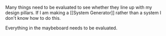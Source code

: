 Many things need to be evaluated to see whether they line up with my design pillars. If I am making a [[System Generator]] rather than a system I don't know how to do this.

Everything in the maybeboard needs to be evaluated.